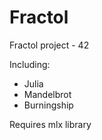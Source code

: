 # Fractol

Fractol project - 42

Including:

- Julia
- Mandelbrot
- Burningship

Requires mlx library
